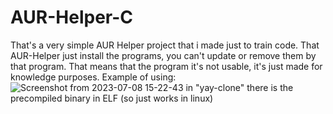 # AUR-Helper-C
That's a very simple AUR Helper project that i made just to train code.
That AUR-Helper just install the programs, you can't update or remove them by that program. That means that the program it's not usable, it's just made for knowledge purposes.
Example of using:
![Screenshot from 2023-07-08 15-22-43](https://github.com/dylanabzr/AUR-Helper-C/assets/128552152/0926d209-0dbb-457a-ae19-a01a11e43984)
in "yay-clone" there is the precompiled binary in ELF (so just works in linux)
